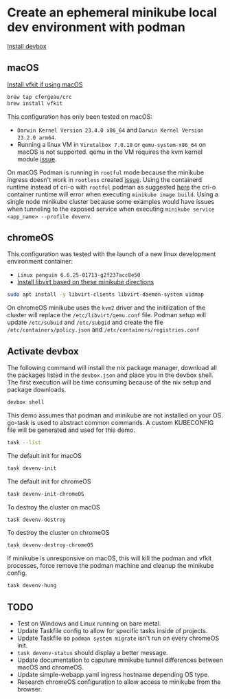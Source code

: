 # Create an ephemeral minikube local dev environment with podman

[Install devbox](https://www.jetify.com/devbox/docs/installing_devbox/)

## macOS

[Install vfkit if using macOS](https://github.com/NixOS/nixpkgs/issues/305868)

```bash
brew tap cfergeau/crc
brew install vfkit
```

This configuration has only been tested on macOS:
* `Darwin Kernel Version 23.4.0 x86_64` and `Darwin Kernel Version 23.2.0 arm64`.
* Running a linux VM in `Virutalbox 7.0.18` or `qemu-system-x86_64` on macOS is not supported. qemu in the VM requires the kvm kernel module [issue](https://github.com/containers/podman/issues/19138).

On macOS Podman is running in `rootful` mode because the minikube ingress doesn't work in `rootless` created [issue](https://github.com/kubernetes/minikube/issues/18978). Using the containerd runtime instead of cri-o with `rootful` podman as suggested [here](https://minikube.sigs.k8s.io/docs/drivers/podman/) the cri-o container runtime will error when executing `minikube image build`. Using a single node minikube cluster because some examples would have issues when tunneling to the exposed service when executing `minikube service <app_name> --profile devenv`.

## chromeOS

This configuration was tested with the launch of a new linux development environment container:
* `Linux penguin 6.6.25-01713-g2f237acc8e50`
* [Install libvirt based on these minikube directions](https://richrose.dev/posts/chromeos/productivity/chromeos-minikube/)

```bash
sudo apt install -y libvirt-clients libvirt-daemon-system uidmap
```

On chromeOS minikube uses the `kvm2` driver and the initilization of the cluster will replace the `/etc/libvirt/qemu.conf` file.
Podman setup will update `/etc/subuid` and `/etc/subgid` and create the file `/etc/containers/policy.json` and `/etc/containers/registries.conf`

## Activate devbox

The following command will install the nix package manager, download all the packages listed in the `devbox.json` and place you in the devbox shell. The first execution will be time consuming because of the nix setup and package downloads.

```bash
devbox shell
```

This demo assumes that podman and minikube are not installed on your OS. go-task is used to abstract common commands. A custom KUBECONFIG file will be generated and used for this demo.

```bash
task --list
```

The default init for macOS

```bash
task devenv-init
```

The default init for chromeOS

```bash
task devenv-init-chromeOS
```

To destroy the cluster on macOS

```bash
task devenv-destroy
```

To destroy the cluster on chromeOS
```bash
task devenv-destroy-chromeOS
```

If minikube is unresponsive on macOS, this will kill the podman and vfkit processes, force remove the podman machine and cleanup the minikube config.

```bash
task devenv-hung
```

## TODO

* Test on Windows and Linux running on bare metal.
* Update Taskfile config to allow for specific tasks inside of projects.
* Update Taskfile so `podman system migrate` isn't run on every chromeOS init.
* `task devenv-status` should display a better message.
* Update documentation to caputure minikube tunnel differences between macOS and chromeOS.
* Update simple-webapp.yaml ingress hostname depending OS type.
* Research chromeOS configuration to allow access to minikube from the browser.
